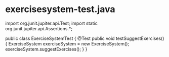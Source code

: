 # exercisesystem-test.java
import org.junit.jupiter.api.Test;
import static org.junit.jupiter.api.Assertions.*;

public class ExerciseSystemTest {
    @Test
    public void testSuggestExercises() {
        ExerciseSystem exerciseSystem = new ExerciseSystem();
        exerciseSystem.suggestExercises();
    }
}
